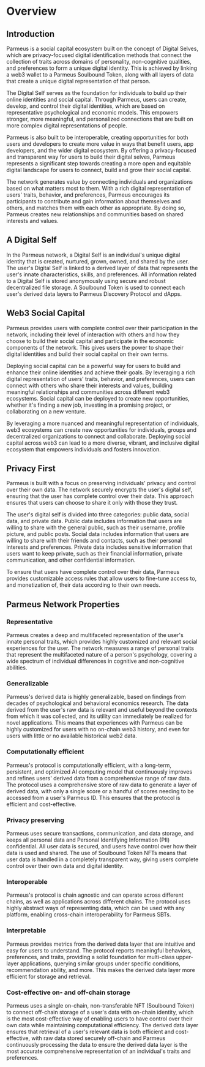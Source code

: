 # Overview

## Introduction

Parmeus is a social capital ecosystem built on the concept of Digital Selves, which are privacy-focused digital identification methods that connect the collection of traits across domains of personality, non-cognitive qualities, and preferences to form a unique digital identity. This is achieved by linking a web3 wallet to a Parmeus Soulbound Token, along with all layers of data that create a unique digital representation of that person.

The Digital Self serves as the foundation for individuals to build up their online identities and social capital. Through Parmeus, users can create, develop, and control their digital identities, which are based on representative psychological and economic models. This empowers stronger, more meaningful, and personalized connections that are built on more complex digital representations of people.

Parmeus is also built to be interoperable, creating opportunities for both users and developers to create more value in ways that benefit users, app developers, and the wider digital ecosystem. By offering a privacy-focused and transparent way for users to build their digital selves, Parmeus represents a significant step towards creating a more open and equitable digital landscape for users to connect, build and grow their social capital.

The network generates value by connecting individuals and organizations based on what matters most to them. With a rich digital representation of users' traits, behavior, and preferences, Parmeus encourages its participants to contribute and gain information about themselves and others, and matches them with each other as appropriate. By doing so, Parmeus creates new relationships and communities based on shared interests and values.

## A Digital Self

In the Parmeus network, a Digital Self is an individual's unique digital identity that is created, nurtured, grown, owned, and shared by the user. The user's Digital Self is linked to a derived layer of data that represents the user's innate characteristics, skills, and preferences. All information related to a Digital Self is stored anonymously using secure and robust decentralized file storage. A Soulbound Token is used to connect each user's derived data layers to Parmeus Discovery Protocol and dApps.

## Web3 Social Capital

Parmeus provides users with complete control over their participation in the network, including their level of interaction with others and how they choose to build their social capital and participate in the economic components of the network. This gives users the power to shape their digital identities and build their social capital on their own terms.

Deploying social capital can be a powerful way for users to build and enhance their online identities and achieve their goals. By leveraging a rich digital representation of users' traits, behavior, and preferences, users can connect with others who share their interests and values, building meaningful relationships and communities across different web3 ecosystems. Social capital can be deployed to create new opportunities, whether it's finding a new job, investing in a promising project, or collaborating on a new venture.

By leveraging a more nuanced and meaningful representation of individuals, web3 ecosystems can create new opportunities for individuals, groups and decentralized organizations to connect and collaborate. Deploying social capital across web3 can lead to a more diverse, vibrant, and inclusive digital ecosystem that empowers individuals and fosters innovation.

## Privacy First

Parmeus is built with a focus on preserving individuals' privacy and control over their own data. The network securely encrypts the user's digital self, ensuring that the user has complete control over their data. This approach ensures that users can choose to share it only with those they trust.

The user's digital self is divided into three categories: public data, social data, and private data. Public data includes information that users are willing to share with the general public, such as their username, profile picture, and public posts. Social data includes information that users are willing to share with their friends and contacts, such as their personal interests and preferences. Private data includes sensitive information that users want to keep private, such as their financial information, private communication, and other confidential information.

To ensure that users have complete control over their data, Parmeus provides customizable access rules that allow users to fine-tune access to, and monetization of, their data according to their own needs.


## Parmeus Network Properties

### Representative

Parmeus creates a deep and multifaceted representation of the user's innate personal traits, which provides highly customized and relevant social experiences for the user. The network measures a range of personal traits that represent the multifaceted nature of a person's psychology, covering a wide spectrum of individual differences in cognitive and non-cognitive abilities.

### Generalizable

Parmeus's derived data is highly generalizable, based on findings from decades of psychological and behavioral economics research. The data derived from the user's raw data is relevant and useful beyond the contexts from which it was collected, and its utility can immediately be realized for novel applications. This means that experiences with Parmeus can be highly customized for users with no on-chain web3 history, and even for users with little or no available historical web2 data.

### Computationally efficient

Parmeus's protocol is computationally efficient, with a long-term, persistent, and optimized AI computing model that continuously improves and refines users' derived data from a comprehensive range of raw data. The protocol uses a comprehensive store of raw data to generate a layer of derived data, with only a single score or a handful of scores needing to be accessed from a user's Parmeus ID. This ensures that the protocol is efficient and cost-effective.

### Privacy preserving

Parmeus uses secure transactions, communication, and data storage, and keeps all personal data and Personal Identifying Information (PII) confidential. All user data is secured, and users have control over how their data is used and shared. The use of Soulbound Token NFTs means that user data is handled in a completely transparent way, giving users complete control over their own data and digital identity.

### Interoperable

Parmeus's protocol is chain agnostic and can operate across different chains, as well as applications across different chains. The protocol uses highly abstract ways of representing data, which can be used with any platform, enabling cross-chain interoperability for Parmeus SBTs.

### Interpretable

Parmeus provides metrics from the derived data layer that are intuitive and easy for users to understand. The protocol reports meaningful behaviors, preferences, and traits, providing a solid foundation for multi-class upper-layer applications, querying similar groups under specific conditions, recommendation ability, and more. This makes the derived data layer more efficient for storage and retrieval.

### Cost-effective on- and off-chain storage

Parmeus uses a single on-chain, non-transferable NFT (Soulbound Token) to connect off-chain storage of a user's data with on-chain identity, which is the most cost-effective way of enabling users to have control over their own data while maintaining computational efficiency. The derived data layer ensures that retrieval of a user's relevant data is both efficient and cost-effective, with raw data stored securely off-chain and Parmeus continuously processing the data to ensure the derived data layer is the most accurate comprehensive representation of an individual's traits and preferences.
